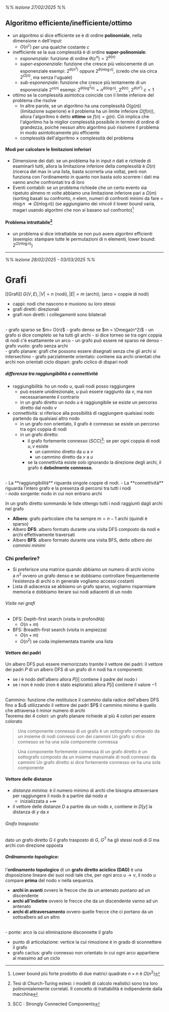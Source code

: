 *%% lezione 27/02/2025 %%*
## Algoritmo efficiente/inefficiente/ottimo
- un algoritmo si dice efficiente se è di ordine **polinomiale**, nella dimensione n dell'input:
	- $O(n^c)$ per una qualche costante $c$
- inefficiente se la sua complessità è di ordine **super-polinomiale**:
	- *esponenziale*: funzione di ordine $\theta(c^n)=2^{\theta(n)}$
	- *super-esponenziale*: funzione che cresce più velocemente di un esponenziale 
	esempi: $2^{\theta(n^2)}\ \text{oppure}\ 2^{\theta(n\log n)},$ (credo che sia circa $2^{\Omega(n)}$, ma senza l'uguale)
	- *sub-esponenziale*: funzione che cresce più lentamente di un esponenziale $2^{o(n)}$
	esempi: $2^{\theta(\log^2 n)}=n^{\theta(\log n)},\ 2^{\theta(n)}, \ 2^{\theta(n^c)}\ c<1$
- ottimo se la complessità asintotica coincide con il limite inferiore del problema che risolve
	- In altre parole, se un algoritmo ha una complessità $O(g(n))$ (limitazione superiore) e il problema ha un limite inferiore $\Omega(f(n))$, allora l'algoritmo è detto **ottimo** se $f(n) = g(n)$. Ciò implica che l'algoritmo ha la miglior complessità possibile in termini di ordine di grandezza, poiché nessun altro algoritmo può risolvere il problema in modo asintoticamente più efficiente
	- complessità dell'algoritmo $\ne$ complessità del problema

#### Modi per calcolare le limitazioni inferiori 
- Dimensione dei dati:
	se un problema ha in input $n$ dati e richiede di esaminarli tutti, allora la limitazione inferiore della complessità è $\Omega(n)$
	(ricerca del max in una lista, basta scorrerla una volta), però non funziona con l'ordinamento in quanto non basta solo scorrere i dati ma vanno anche confrontati tra di loro
- Eventi contabili:
	se un problema richiede che un certo evento sia ripetuto almeno m volte abbiamo una limitazione inferiore pari a $\Omega(m)$
	(sorting basati su confronto, $n$ elem, numeri di confronti minimi da fare = $n\log n$ $\Rightarrow \Omega(n\log n)$)
	(se aggiungiamo dei vincoli il lower bound varia, magari usando algoritmi che non si basano sul confronto)[^1]
#### Problema intrattabile[^2]
- un problema si dice intrattabile se non può avere algoritmi efficienti
(esempio: stampare tutte le permutazioni di n elementi, lower bound: $2^{\Omega(n\log n)}$)

[^1]: Lower bound più forte prodotto di due matrici quadrate $n \times n$ è $\Omega(n^2)$

[^2]: Tesi di Church-Turing estesi: i modelli di calcolo realistici sono tra loro polinomialemente correlati. Il concetto di trattabilità è indipendente dalla macchina

[^3]: SCC : Strongly Connected Components


-----
*%% lezione 28/02/2025 - 03/03/2025 %%*

# Grafi
[[Grafi]]
$G(V,E), |V|=n \ (\text{nodi}), |E|= m\ (\text{archi})$; (arco = coppie  di nodi)

- cappi: nodi che nascono e muoiono su loro stessi
- grafi diretti: direzionali
- grafi non diretti: i collegamenti sono bilaterali
<br>
- grafo sparso se $m= O(n)$
- grafo denso se $m = \Omega(n^2)$
	- un grafo si dice completo se ha tutti gli archi
	- si dice torneo se tra ogni coppia di nodi c'è esattamente un arco
- un grafo può essere né sparso né denso
- grafo vuoto: grafo senza archi
<br>
- grafo planare: grafi che possono essere disegnati senza che gli archi si intersechino
- grafo parzialmente orientato: contiene sia archi orientati che archi non orientati
ciclo dispari: grafo ciclico di dispari nodi

##### differenza tra raggiungibilità e connettività
- raggiungibilità: ho un nodo $u$, quali nodi posso raggiungere
	- può essere unidirezionale, $u$ può essere raggiunto da $v$, ma non necessariamente il contrario
	- in un grafo diretto un nodo $u$ è raggiungibile se esiste un percorso diretto dal nodo $v$
- connettività: si riferisce alla possibilità di raggiungere qualsiasi nodo partendo da qualsiasi altro nodo
	- in un grafo non orientato, il grafo è connesso se esiste un percorso tra ogni coppia di nodi
	- in un grafo diretto: 
		- il grafo fortemente connesso $(SCC)$[^3]: se per ogni coppia di nodi $u,v$ esiste
			- un cammino diretto da $u$ a $v$
			- un cammino diretto da $v$ a $u$
		- se la connettività esiste solo ignorando la direzione degli archi, il grafo è **debolmente connesso**.
<br>
- La **raggiungibilità** riguarda singole coppie di nodi.
- La **connettività** riguarda l’intero grafo e la presenza di percorsi tra tutti i nodi
<br>
- nodo sorgente: nodo in cui non entrano archi


In un grafo diretto sommando le liste ottengo tutti i nodi raggiunti dagli archi nel grafo

- **Albero**: grafo particolare che ha sempre $m = n-1$ archi (quindi è sparso)
- Albero **DFS**: albero formato durante una visita DFS composto da nodi e archi effettivamente traversati
- Albero **BFS**: albero formato durante una visita BFS, detto *albero dei cammini minimi*
### Chi preferire? 
- Si preferisce una matrice quando
	abbiamo un numero di archi vicino a $n^2$ ovvero un grafo denso e se dobbiamo controllare frequentemente l’esistenza di archi o in generale vogliamo accessi costanti
- Lista di adiacenza
	se abbiamo un grafo sparso, vogliamo risparmiare memoria e dobbiamo iterare sui nodi adiacenti di un nodo

###### Visite nei grafi
- DFS: Depth-first search (visita in profondità)
	- $O(n+m)$
- BFS: Breadth-first search (visita in ampiezza)
	- $O(n+m)$
	- $O(n^2)$ se coda implementata tramite una lista
#### Vettore dei padri
Un albero DFS può essere memorizzato tramite il vettore dei padri:
il vettore dei padri $P$ di un albero DFS di un grafo di $n$ nodi ha $n$ componenti:
- se $i$ è nodo dell'albero allora $P[i]$ contiene il padre del nodo $i$
- se $i$ non è nodo (non è stato esplorato) allora $P[i]$ contiene il valore $-1$
<br>
Cammino: funzione che restituisce il cammino dalla radice dell'albero DFS fino a $u$ utilizzando il vettore dei padri $P$ 
il cammino minimo è quello che attraversa il minor numero di archi
<br>
Teorema dei 4 colori: un grafo planare richiede al più 4 colori per essere colorato


>Una componente connessa di un grafo è un sottografo composto da un insieme di nodi connessi con dei cammini
	 Un grafo si dice connesso se ha una sola componente connessa

>Una componente fortemente connessa di un grafo diretto è un sottografo composto da un insieme massimale di nodi connessi da cammini
	 Un grafo diretto si dice fortemente connesso se ha una sola componente

#### Vettore delle distanze
- _distanza minima_: è il numero minimo di archi che bisogna attraversare per raggiungere il nodo $b$ a partire dal nodo $a$
	- inizializzata a $+\infty$
- il vettore delle distanze $D$ a partire da un nodo $x$, contiene in $D[y]$ la distanza di $y$ da $x$

###### Grafo trasposto:
dato un grafo diretto $G$ il grafo trasposto di $G$, $G^T$ ha gli stessi nodi di $G$ ma archi con direzione opposta

##### Ordinamento topologico: 
l'**ordinamento topologico** di un **grafo diretto aciclico (DAG)** è una disposizione lineare dei suoi nodi tale che, per ogni arco $u \to v$, il nodo $u$ compare **prima** del nodo $v$ nella sequenza.

- **archi in avanti** ovvero le frecce che da un antenato puntano ad un discendente
- **archi all’indietro** ovvero le frecce che da un discendente vanno ad un antenato
- **archi di attraversamento** ovvero quelle frecce che ci portano da un sottoalbero ad un altro
<br>
- ponte: arco la cui eliminazione disconnette il grafo

- punto di articolazione: vertice la cui rimozione è in grado di sconnettere il grafo
- grafo cactus: grafo connesso non orientato in cui ogni arco appartiene al massimo ad un ciclo